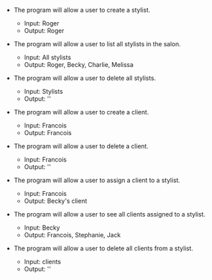 * The program will allow a user to create a stylist.
    * Input: Roger
    * Output: Roger

* The program will allow a user to list all stylists in the salon.
    * Input: All stylists
    * Output: Roger, Becky, Charlie, Melissa

* The program will allow a user to delete all stylists.
    * Input: Stylists
    * Output: ''

* The program will allow a user to create a client.
    * Input: Francois
    * Output: Francois

* The program will allow a user to delete a client.
    * Input: Francois
    * Output: ''

* The program will allow a user to assign a client to a stylist.
    * Input: Francois
    * Output: Becky's client

* The program will allow a user to see all clients assigned to a stylist.
    * Input: Becky
    * Output: Francois, Stephanie, Jack

* The program will allow a user to delete all clients from a stylist.
    * Input: clients
    * Output: ''
